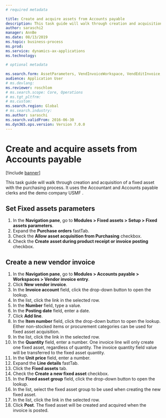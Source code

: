 ```yaml
--- 
# required metadata 
 
title: Create and acquire assets from Accounts payable
description: This task guide will walk through creation and acquisition of a fixed asset with the purchasing process. 
author: saraschi2
manager: AnnBe 
ms.date: 08/13/2019
ms.topic: business-process 
ms.prod:  
ms.service: dynamics-ax-applications 
ms.technology:  
 
# optional metadata 
 
ms.search.form: AssetParameters, VendInvoiceWorkspace, VendEditInvoice, VendTableLookup, InventItemIdLookupSimple, AssetTable   
audience: Application User 
# ms.devlang:  
ms.reviewer: roschlom
# ms.search.scope: Core, Operations 
# ms.tgt_pltfrm:  
# ms.custom:  
ms.search.region: Global
# ms.search.industry: 
ms.author: saraschi
ms.search.validFrom: 2016-06-30 
ms.dyn365.ops.version: Version 7.0.0 
---
```

# Create and acquire assets from Accounts payable

[!include [banner](../../includes/banner.md)]

This task guide will walk through creation and acquisition of a fixed asset with the purchasing process.  It uses the Accountant and Accounts payable clerks and the demo company USMF .


## Set Fixed assets parameters
1. In the **Navigation pane**, go to **Modules > Fixed assets > Setup > Fixed assets parameters**.
2. Expand the **Purchase orders** fastTab.
3. Check the **Allow asset acquisition from Purchasing** checkbox.
4. Check the **Create asset during product receipt or invoice posting** checkbox.

## Create a new vendor invoice
1. In the **Navigation pane**, go to **Modules > Accounts payable > Workspaces > Vendor invoice entry**.
2. Click **New vendor invoice**.
3. In the **Invoice account** field, click the drop-down button to open the lookup.
4. In the list, click the link in the selected row.
5. In the **Number** field, type a value.
6. In the **Posting date** field, enter a date.
7. Click **Add line**.
8. In the **Item number** field, click the drop-down button to open the lookup. Either non-stocked items or procurement categories can be used for fixed asset acquisition.  
9. In the list, click the link in the selected row.
10. In the **Quantity** field, enter a number. One invoice line will only create one fixed asset, regardless of quantity. The invoice quantity field value will be transferred to the fixed asset quantity.  
11. In the **Unit price** field, enter a number.
12. Expand the **Line details** fastTab.
13. Click the **Fixed assets** tab.
14. Check the **Create a new fixed asset** checkbox.
15. In the **Fixed asset group** field, click the drop-down button to open the lookup.
16. In the list, select the fixed asset group to be used when creating the new fixed asset.
17. In the list, click the link in the selected row.
18. Click **Post**. The fixed asset will be created and acquired when the invoice is posted.  

